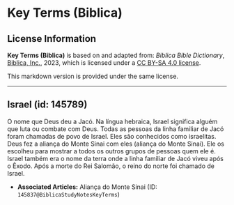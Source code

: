 # Key Terms (Biblica)

## License Information

**Key Terms (Biblica)** is based on and adapted from: _Biblica Bible Dictionary_, [Biblica, Inc.](https://www.biblica.com/), 2023, which is licensed under a [CC BY-SA 4.0 license](https://creativecommons.org/licenses/by-sa/4.0/legalcode.en).

This markdown version is provided under the same license.



--------------------------------

## Israel (id: 145789)

O nome que Deus deu a Jacó. Na língua hebraica, Israel significa alguém que luta ou combate com Deus. Todas as pessoas da linha familiar de Jacó foram chamadas de povo de Israel. Eles são conhecidos como israelitas. Deus fez a aliança do Monte Sinai com eles (aliança do Monte Sinai). Ele os escolheu para mostrar a todos os outros grupos de pessoas quem ele é. Israel também era o nome da terra onde a linha familiar de Jacó viveu após o Êxodo. Após a morte do Rei Salomão, o reino do norte foi chamado de Israel.

* **Associated Articles:** Aliança do Monte Sinai (ID: `145837@BiblicaStudyNotesKeyTerms`)

